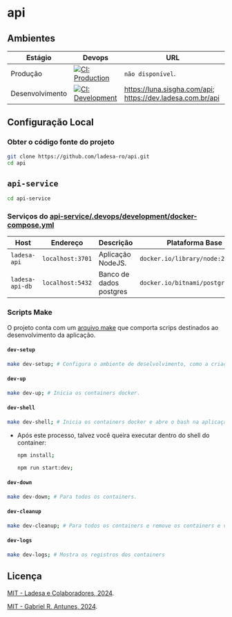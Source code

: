 # api

## Ambientes

| Estágio         | Devops                                                       | URL                                                            |
| --------------- | ------------------------------------------------------------ | -------------------------------------------------------------- |
| Produção        | [![CI: Production][action-ci-prod-src]][action-ci-prod-href] | `não disponível`.                                              |
| Desenvolvimento | [![CI: Development][action-ci-dev-src]][action-ci-dev-href]  | <https://luna.sisgha.com/api>; <https://dev.ladesa.com.br/api> |

## Configuração Local

### Obter o código fonte do projeto

```bash
git clone https://github.com/ladesa-ro/api.git
cd api
```

## `api-service`

```bash
cd api-service
```

### Serviços do [api-service/.devops/development/docker-compose.yml](./api-service/.devops/development/docker-compose.yml)

| Host            | Endereço         | Descrição               | Plataforma Base                   |
| --------------- | ---------------- | ----------------------- | --------------------------------- |
| `ladesa-api`    | `localhost:3701` | Aplicação NodeJS.       | `docker.io/library/node:22`       |
| `ladesa-api-db` | `localhost:5432` | Banco de dados postgres | `docker.io/bitnami/postgresql:15` |

### Scripts Make

O projeto conta com um [arquivo make](./api-service/Makefile) que comporta scrips destinados ao desenvolvimento da aplicação.

#### `dev-setup`

```sh
make dev-setup; # Configura o ambiente de deselvolvimento, como a criação da rede ladesa-net e os arquivos .env.

```

#### `dev-up`

```sh
make dev-up; # Inicia os containers docker.
```

#### `dev-shell`

```sh
make dev-shell; # Inicia os containers docker e abre o bash na aplicação node.
```

- Após este processo, talvez você queira executar dentro do shell do container:

  ```sh
  npm install;
  ```

  ```sh
  npm run start:dev;
  ```

#### `dev-down`

```sh
make dev-down; # Para todos os containers.
```

#### `dev-cleanup`

```sh
make dev-cleanup; # Para todos os containers e remove os containers e volumes associados.
```

#### `dev-logs`

```sh
make dev-logs; # Mostra os registros dos containers
```

## Licença

[MIT - Ladesa e Colaboradores, 2024](./LICENSE).

[MIT - Gabriel R. Antunes, 2024](./LICENSE).

<!-- Links -->

<!-- Badges -->

<!-- Badges / Actions / Production  -->

[action-ci-prod-src]: https://img.shields.io/github/actions/workflow/status/ladesa-ro/api/ci.yml?style=flat&logo=github&logoColor=white&label=CI@production&branch=production&labelColor=18181B
[action-ci-prod-href]: https://github.com/ladesa-ro/api/actions/workflows/ci.yml?query=branch%3Aproduction

<!-- Badges / Actions / Development  -->

[action-ci-dev-src]: https://img.shields.io/github/actions/workflow/status/ladesa-ro/api/ci.yml?style=flat&logo=github&logoColor=white&label=CI@development&branch=development&labelColor=18181B
[action-ci-dev-href]: https://github.com/ladesa-ro/api/actions/workflows/ci.yml?query=branch%3Adevelopment
